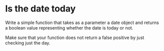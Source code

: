 # Is the date today

Write a simple function that takes as a parameter a date object and returns a boolean value representing whether the date is today or not.

Make sure that your function does not return a false positive by just checking just the day.
